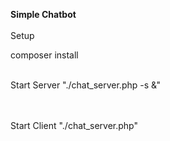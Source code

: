 <b>Simple Chatbot</b>
<br>
<br>
Setup<br>

composer install
<br>
<br>

Start Server "./chat_server.php -s &"

<br><br>
Start Client "./chat_server.php"
